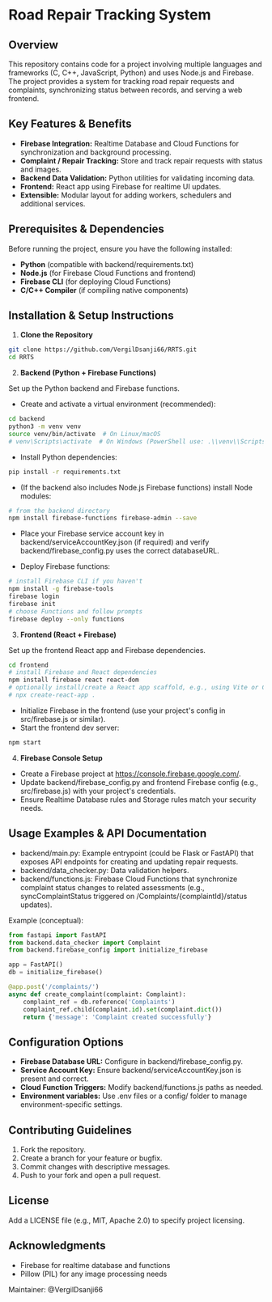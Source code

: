 # Road Repair Tracking System

## Overview

This repository contains code for a project involving multiple languages and frameworks (C, C++, JavaScript, Python) and uses Node.js and Firebase. The project provides a system for tracking road repair requests and complaints, synchronizing status between records, and serving a web frontend.

## Key Features & Benefits

* **Firebase Integration:** Realtime Database and Cloud Functions for synchronization and background processing.
* **Complaint / Repair Tracking:** Store and track repair requests with status and images.
* **Backend Data Validation:** Python utilities for validating incoming data.
* **Frontend:** React app using Firebase for realtime UI updates.
* **Extensible:** Modular layout for adding workers, schedulers and additional services.

## Prerequisites & Dependencies

Before running the project, ensure you have the following installed:

* **Python** (compatible with backend/requirements.txt)
* **Node.js** (for Firebase Cloud Functions and frontend)
* **Firebase CLI** (for deploying Cloud Functions)
* **C/C++ Compiler** (if compiling native components)

## Installation & Setup Instructions

1. **Clone the Repository**

```bash
git clone https://github.com/VergilDsanji66/RRTS.git
cd RRTS
```

2. **Backend (Python + Firebase Functions)**

Set up the Python backend and Firebase functions.

- Create and activate a virtual environment (recommended):

```bash
cd backend
python3 -m venv venv
source venv/bin/activate  # On Linux/macOS
# venv\Scripts\activate  # On Windows (PowerShell use: .\\venv\\Scripts\\Activate.ps1)
```

- Install Python dependencies:

```bash
pip install -r requirements.txt
```

- (If the backend also includes Node.js Firebase functions) install Node modules:

```bash
# from the backend directory
npm install firebase-functions firebase-admin --save
```

- Place your Firebase service account key in backend/serviceAccountKey.json (if required) and verify backend/firebase_config.py uses the correct databaseURL.

- Deploy Firebase functions:

```bash
# install Firebase CLI if you haven't
npm install -g firebase-tools
firebase login
firebase init
# choose Functions and follow prompts
firebase deploy --only functions
```

3. **Frontend (React + Firebase)**

Set up the frontend React app and Firebase dependencies.

```bash
cd frontend
# install Firebase and React dependencies
npm install firebase react react-dom
# optionally install/create a React app scaffold, e.g., using Vite or Create React App
# npx create-react-app .
```

- Initialize Firebase in the frontend (use your project's config in src/firebase.js or similar).
- Start the frontend dev server:

```bash
npm start
```

4. **Firebase Console Setup**

* Create a Firebase project at https://console.firebase.google.com/.
* Update backend/firebase_config.py and frontend Firebase config (e.g., src/firebase.js) with your project's credentials.
* Ensure Realtime Database rules and Storage rules match your security needs.

## Usage Examples & API Documentation

- backend/main.py: Example entrypoint (could be Flask or FastAPI) that exposes API endpoints for creating and updating repair requests.
- backend/data_checker.py: Data validation helpers.
- backend/functions.js: Firebase Cloud Functions that synchronize complaint status changes to related assessments (e.g., syncComplaintStatus triggered on /Complaints/{complaintId}/status updates).

Example (conceptual):

```python
from fastapi import FastAPI
from backend.data_checker import Complaint
from backend.firebase_config import initialize_firebase

app = FastAPI()
db = initialize_firebase()

@app.post('/complaints/')
async def create_complaint(complaint: Complaint):
    complaint_ref = db.reference('Complaints')
    complaint_ref.child(complaint.id).set(complaint.dict())
    return {'message': 'Complaint created successfully'}
```

## Configuration Options

* **Firebase Database URL:** Configure in backend/firebase_config.py.
* **Service Account Key:** Ensure backend/serviceAccountKey.json is present and correct.
* **Cloud Function Triggers:** Modify backend/functions.js paths as needed.
* **Environment variables:** Use .env files or a config/ folder to manage environment-specific settings.

## Contributing Guidelines

1. Fork the repository.
2. Create a branch for your feature or bugfix.
3. Commit changes with descriptive messages.
4. Push to your fork and open a pull request.

## License

Add a LICENSE file (e.g., MIT, Apache 2.0) to specify project licensing.

## Acknowledgments

* Firebase for realtime database and functions
* Pillow (PIL) for any image processing needs

Maintainer: @VergilDsanji66
